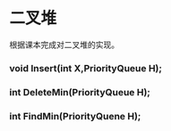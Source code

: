 # 二叉堆
根据课本完成对二叉堆的实现。
### void Insert(int X,PriorityQueue H);
### int DeleteMin(PriorityQueue H);
### int FindMin(PriorityQuene H);
